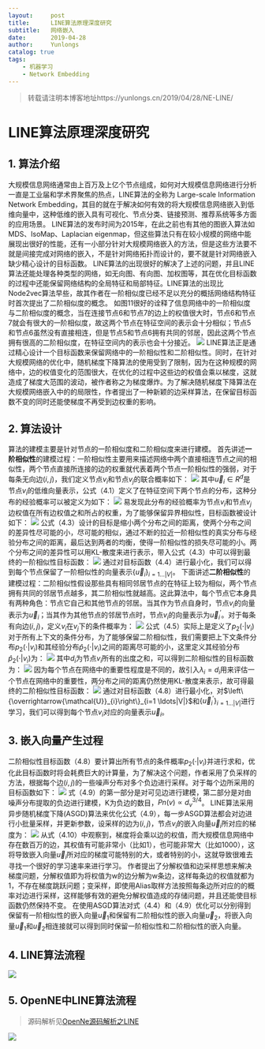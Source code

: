 ```yaml
---
layout:     post
title:      LINE算法原理深度研究
subtitle:   网络嵌入
date:       2019-04-28
author:     Yunlongs
catalog: true
tags:
    - 机器学习
    - Network Embedding
---
```


>转载请注明本博客地址https://yunlongs.cn/2019/04/28/NE-LINE/

# LINE算法原理深度研究
## 1. 算法介绍
大规模信息网络通常由上百万及上亿个节点组成，如何对大规模信息网络进行分析一直是工业届和学术界聚焦的热点，LINE算法的全称为 Large-scale Information Network Embedding，其目的就在于解决如何有效的将大规模信息网络嵌入到低维向量中，这种低维的嵌入具有可视化、节点分类、链接预测、推荐系统等多方面的应用场景。
LINE算法的发布时间为2015年，在此之前也有其他的图嵌入算法如MDS、IsoMap、Laplacian eigenmap，但这些算法只有在较小规模的网络中能展现出很好的性能，还有一小部分针对大规模网络嵌入的方法，但是这些方法要不就是间接完成对网络的嵌入，不是针对网络拓扑而设计的，要不就是针对网络嵌入缺少精心设计的目标函数。
LINE算法的出现很好的解决了上述的问题，并且LINE算法还能处理各种类型的网络，如无向图、有向图、加权图等，其在优化目标函数的过程中还能保留网络结构的全局特征和局部特征。LINE算法的出现比Node2vec算法早些，故其作者在一阶相似度已经不足以充分的概括网络结构特征时首次提出了二阶相似度的概念。
如图11很好的诠释了信息网络中的一阶相似度与二阶相似度的概念，当在连接节点6和节点7的边上的权值很大时，节点6和节点7就会有很大的一阶相似度，故这两个节点在特征空间的表示会十分相似；节点5和节点6虽然没有直接相连，但是节点5和节点6拥有共同的邻居，因此这两个节点拥有很高的二阶相似度，在特征空间内的表示也会十分接近。
![](https://yunlongs-1253041399.cos.ap-chengdu.myqcloud.com/image/OpenNe/LINE/1.jpg)
LINE算法正是通过精心设计一个目标函数来保留网络中的一阶相似性和二阶相似性。同时，在针对大规模网络的优化中，随机梯度下降算法的使用受到了限制，因为在这种规模的网络中，边的权值变化的范围很大，在优化的过程中这些边的权值会乘以梯度，这就造成了梯度大范围的波动，被作者称之为梯度爆炸。为了解决随机梯度下降算法在大规模网络嵌入中的的局限性，作者提出了一种新颖的边采样算法，在保留目标函数不变的同时还能使梯度不再受到边权重的影响。
## 2. 算法设计
算法的建模主要是针对节点的一阶相似度和二阶相似度来进行建模。
首先讲述**一阶相似性**的建模过程：一阶相似性主要用来描述网络中两个直接相连节点之间的相似性，两个节点直接所连接的边的权重就代表着两个节点一阶相似性的强弱，对于每条无向边$(i, j)$，我们定义节点$v_i$和节点$v_j$的联合概率如下：
![](https://yunlongs-1253041399.cos.ap-chengdu.myqcloud.com/image/OpenNe/LINE/2.jpg)
其中$\vec{u}_{i} \in R^{d}$是节点$v_i$的低维向量表示，公式（4.1）定义了在特征空间下两个节点的分布，这种分布的经验概率可以被定义为如下：
![](https://yunlongs-1253041399.cos.ap-chengdu.myqcloud.com/image/OpenNe/LINE/3.jpg)
易发现此分布的经验概率为节点$v_i$和节点$v_j$边权值在所有边权值之和所占的权重，为了能够保留异界相似性，目标函数被设计如下：
![](https://yunlongs-1253041399.cos.ap-chengdu.myqcloud.com/image/OpenNe/LINE/4.jpg)
公式（4.3）设计的目标是缩小两个分布之间的距离，使两个分布之间的差异性尽可能的小，尽可能的相似，通过不断的拉近一阶相似性的真实分布与经验分布之间的距离，最后达到两者的均衡，使得一阶相似性的损失尽可能的小。两个分布之间的差异性可以用KL-散度来进行表示，带入公式（4.3）中可以得到最终的一阶相似性目标函数：
![](https://yunlongs-1253041399.cos.ap-chengdu.myqcloud.com/image/OpenNe/LINE/5.jpg)
通过对目标函数（4.4）进行最小化，我们可以得到每个节点保留了一阶相似性的向量表示$\left\{\vec{u}_{i}\right\}_{i=1 \ldots|V|}$。
下面讲述**二阶相似性**的建模过程：二阶相似性假设那些具有相同邻居节点的在特征上较为相似，两个节点拥有共同的邻居节点越多，其二阶相似性就越高。这此算法中，每个节点它本身具有两种角色：节点它自己和其他节点的邻居。当其作为节点自身时，节点$v_i$的向量表示为$\vec{u}_{i}$；当其作为其他节点的邻居节点时，节点$v_i$的向量表示为$\vec{u}_{i}^{\prime}$。对于每条有向边$(i, j)$，定义$v_i$在$v_j$下的条件概率为：
![](https://yunlongs-1253041399.cos.ap-chengdu.myqcloud.com/image/OpenNe/LINE/6.jpg)
公式（4.5）实际上是定义了$p_{2}\left(\cdot | v_{i}\right)$对于所有上下文的条件分布，为了能够保留二阶相似性，我们需要把上下文条件分布$p_{2}\left(\cdot | v_{i}\right)$和其经验分布$\hat{p}_{2}\left(\cdot | v_{i}\right)$之间的距离尽可能的小，这里定义其经验分布$\hat{p}_{2}\left(\cdot | v_{i}\right)$为：
![](https://yunlongs-1253041399.cos.ap-chengdu.myqcloud.com/image/OpenNe/LINE/7.jpg)
其中$d_i$为节点$v_i$所有的出度之和，可以得到二阶相似性的目标函数为：
![](https://yunlongs-1253041399.cos.ap-chengdu.myqcloud.com/image/OpenNe/LINE/8.jpg)
因为每个节点在网络中的重要性程度是不同的，故引入$\lambda_{i}=d_{i}$用来评估一个节点在网络中的重要性，两分布之间的距离仍然使用KL-散度来表示，故可得最终的二阶相似性目标函数：
![](https://yunlongs-1253041399.cos.ap-chengdu.myqcloud.com/image/OpenNe/LINE/9.jpg)
通过对目标函数（4.8）进行最小化，对$\left\{\overrightarrow{\mathcal{U}}_{i}\right\}_{i=1 \ldots|V|}$和$\left\{\vec{u}_{i}^{\prime}\right\}_{i=1 \ldots|V|}$进行学习，我们可以得到每个节点$v_i$对应的向量表示$\vec{u}_{i}$。

## 3. 嵌入向量产生过程
二阶相似性目标函数（4.8）要计算出所有节点的条件概率$p_{2}\left(\cdot | v_{i}\right)$并进行求和，优化此目标函数时将会耗费巨大的计算量，为了解决这个问题，作者采用了负采样的方法，根据每个边$(i, j)$的一些噪声分布对多个负边进行采样。对于每个边所采用的目标函数如下：
![](https://yunlongs-1253041399.cos.ap-chengdu.myqcloud.com/image/OpenNe/LINE/10.jpg)
式（4.9）的第一部分是对可见边进行建模，第二部分是对由噪声分布提取的负边进行建模，K为负边的数目，$P n(v) \propto d_{v}^{3 / 4}$。
LINE算法采用异步随机梯度下降(ASGD)算法来优化公式（4.9），每一步ASGD算法都会对边进行小批量采样，并更新参数，设采样的边为$(i, j)$，节点$v_i$的嵌入向量$\vec{u}_{i}$所对应的梯度为：
![](https://yunlongs-1253041399.cos.ap-chengdu.myqcloud.com/image/OpenNe/LINE/11.jpg)
从式（4.10）中观察到，梯度将会乘以边的权值，而大规模信息网络中存在数百万的边，其权值有可能非常小（比如1），也可能非常大（比如1000），这将导致嵌入向量$\vec{u}_{i}$所对应的梯度可能特别的大，或者特别的小，这就导致很难去寻找一个很好的学习速率来进行学习。
作者提出了分解权值和边采样思想来解决梯度问题，分解权值即为将权值为w的边分解为w条边，这样每条边的权值就都为1，不存在梯度跳跃问题；变采样，即使用Alias取样方法按照每条边所对应的的概率对边进行采样，这样能够有效的避免分解权值造成的存储问题，并且还能使目标函数仍然保持不变。
在使用ASGD算法对式（4.4）和（4.9）优化可以分别得到保留有一阶相似性的嵌入向量$\vec{u}_{1}$和保留有二阶相似性的嵌入向量$\vec{u}_{2}$，将嵌入向量$\vec{u}_{1}$和$\vec{u}_{2}$相连接就可以得到同时保留一阶相似性和二阶相似性的嵌入向量。

## 4. LINE算法流程
![](https://yunlongs-1253041399.cos.ap-chengdu.myqcloud.com/image/OpenNe/LINE/12.jpg)

## 5. OpenNE中LINE算法流程
>源码解析见[OpenNe源码解析之LINE
](https://yunlongs.cn/2019/02/28/OpenNE&LINE/)

![](https://yunlongs-1253041399.cos.ap-chengdu.myqcloud.com/image/OpenNe/LINE/13.jpg)